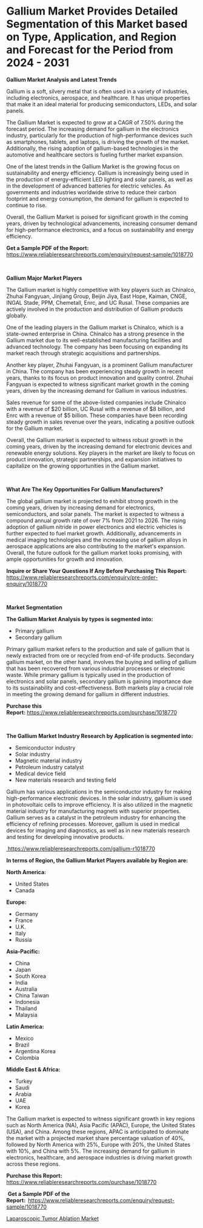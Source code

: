 <p><h1>Gallium Market Provides Detailed Segmentation of this Market based on Type, Application, and Region and Forecast for the Period from 2024 - 2031</h1></p><p><strong>Gallium Market Analysis and Latest Trends</strong></p>
<p><p>Gallium is a soft, silvery metal that is often used in a variety of industries, including electronics, aerospace, and healthcare. It has unique properties that make it an ideal material for producing semiconductors, LEDs, and solar panels.</p><p>The Gallium Market is expected to grow at a CAGR of 7.50% during the forecast period. The increasing demand for gallium in the electronics industry, particularly for the production of high-performance devices such as smartphones, tablets, and laptops, is driving the growth of the market. Additionally, the rising adoption of gallium-based technologies in the automotive and healthcare sectors is fueling further market expansion.</p><p>One of the latest trends in the Gallium Market is the growing focus on sustainability and energy efficiency. Gallium is increasingly being used in the production of energy-efficient LED lighting and solar panels, as well as in the development of advanced batteries for electric vehicles. As governments and industries worldwide strive to reduce their carbon footprint and energy consumption, the demand for gallium is expected to continue to rise.</p><p>Overall, the Gallium Market is poised for significant growth in the coming years, driven by technological advancements, increasing consumer demand for high-performance electronics, and a focus on sustainability and energy efficiency.</p></p>
<p><strong>Get a Sample PDF of the Report:&nbsp;</strong> <a href="https://www.reliableresearchreports.com/enquiry/request-sample/1018770">https://www.reliableresearchreports.com/enquiry/request-sample/1018770</a></p>
<p>&nbsp;</p>
<p><strong>Gallium Major Market Players</strong></p>
<p><p>The Gallium market is highly competitive with key players such as Chinalco, Zhuhai Fangyuan, Jinjiang Group, Beijin Jiya, East Hope, Kaiman, CNGE, INGAL Stade, PPM, Chemetall, Enrc, and UC Rusal. These companies are actively involved in the production and distribution of Gallium products globally.</p><p>One of the leading players in the Gallium market is Chinalco, which is a state-owned enterprise in China. Chinalco has a strong presence in the Gallium market due to its well-established manufacturing facilities and advanced technology. The company has been focusing on expanding its market reach through strategic acquisitions and partnerships.</p><p>Another key player, Zhuhai Fangyuan, is a prominent Gallium manufacturer in China. The company has been experiencing steady growth in recent years, thanks to its focus on product innovation and quality control. Zhuhai Fangyuan is expected to witness significant market growth in the coming years, driven by the increasing demand for Gallium in various industries.</p><p>Sales revenue for some of the above-listed companies include Chinalco with a revenue of $20 billion, UC Rusal with a revenue of $8 billion, and Enrc with a revenue of $5 billion. These companies have been recording steady growth in sales revenue over the years, indicating a positive outlook for the Gallium market.</p><p>Overall, the Gallium market is expected to witness robust growth in the coming years, driven by the increasing demand for electronic devices and renewable energy solutions. Key players in the market are likely to focus on product innovation, strategic partnerships, and expansion initiatives to capitalize on the growing opportunities in the Gallium market.</p></p>
<p>&nbsp;</p>
<p><strong>What Are The Key Opportunities For Gallium Manufacturers?</strong></p>
<p><p>The global gallium market is projected to exhibit strong growth in the coming years, driven by increasing demand for electronics, semiconductors, and solar panels. The market is expected to witness a compound annual growth rate of over 7% from 2021 to 2026. The rising adoption of gallium nitride in power electronics and electric vehicles is further expected to fuel market growth. Additionally, advancements in medical imaging technologies and the increasing use of gallium alloys in aerospace applications are also contributing to the market's expansion. Overall, the future outlook for the gallium market looks promising, with ample opportunities for growth and innovation.</p></p>
<p><strong>Inquire or Share Your Questions If Any Before Purchasing This Report:</strong> <a href="https://www.reliableresearchreports.com/enquiry/pre-order-enquiry/1018770">https://www.reliableresearchreports.com/enquiry/pre-order-enquiry/1018770</a></p>
<p>&nbsp;</p>
<p><strong>Market Segmentation</strong></p>
<p><strong>The Gallium Market Analysis by types is segmented into:</strong></p>
<p><ul><li>Primary gallium</li><li>Secondary gallium</li></ul></p>
<p><p>Primary gallium market refers to the production and sale of gallium that is newly extracted from ore or recycled from end-of-life products. Secondary gallium market, on the other hand, involves the buying and selling of gallium that has been recovered from various industrial processes or electronic waste. While primary gallium is typically used in the production of electronics and solar panels, secondary gallium is gaining importance due to its sustainability and cost-effectiveness. Both markets play a crucial role in meeting the growing demand for gallium in different industries.</p></p>
<p><strong>Purchase this Report:&nbsp;</strong><a href="https://www.reliableresearchreports.com/purchase/1018770">https://www.reliableresearchreports.com/purchase/1018770</a></p>
<p>&nbsp;</p>
<p><strong>The Gallium Market Industry Research by Application is segmented into:</strong></p>
<p><ul><li>Semiconductor industry</li><li>Solar industry</li><li>Magnetic material industry</li><li>Petroleum industry catalyst</li><li>Medical device field</li><li>New materials research and testing field</li></ul></p>
<p><p>Gallium has various applications in the semiconductor industry for making high-performance electronic devices. In the solar industry, gallium is used in photovoltaic cells to improve efficiency. It is also utilized in the magnetic material industry for manufacturing magnets with superior properties. Gallium serves as a catalyst in the petroleum industry for enhancing the efficiency of refining processes. Moreover, gallium is used in medical devices for imaging and diagnostics, as well as in new materials research and testing for developing innovative products.</p></p>
<p><a href="https://www.reliableresearchreports.com/gallium-r1018770">&nbsp;https://www.reliableresearchreports.com/gallium-r1018770</a></p>
<p><strong>In terms of Region, the Gallium Market Players available by Region are:</strong></p>
<p>
    <p> <strong> North America: </strong>
        <ul>
            <li>United States</li>
            <li>Canada</li>
        </ul>
        </p> 
    <p> <strong> Europe: </strong>
        <ul>
            <li>Germany</li>
            <li>France</li>
            <li>U.K.</li>
            <li>Italy</li>
            <li>Russia</li>
        </ul>
        </p> 
    <p> <strong> Asia-Pacific: </strong>
        <ul>
            <li>China</li>
            <li>Japan</li>
            <li>South Korea</li>
            <li>India</li>
            <li>Australia</li>
            <li>China Taiwan</li>
            <li>Indonesia</li>
            <li>Thailand</li>
            <li>Malaysia</li>
        </ul>
        </p> 
    <p> <strong> Latin America: </strong>
        <ul>
            <li>Mexico</li>
            <li>Brazil</li>
            <li>Argentina Korea</li>
            <li>Colombia</li>
        </ul>
        </p> 
    <p> <strong> Middle East & Africa: </strong>
        <ul>
            <li>Turkey</li>
            <li>Saudi</li>
            <li>Arabia</li>
            <li>UAE</li>
            <li>Korea</li>
        </ul>
    </p>
    </p>
<p><p>The Gallium market is expected to witness significant growth in key regions such as North America (NA), Asia Pacific (APAC), Europe, the United States (USA), and China. Among these regions, APAC is anticipated to dominate the market with a projected market share percentage valuation of 40%, followed by North America with 25%, Europe with 20%, the United States with 10%, and China with 5%. The increasing demand for gallium in electronics, healthcare, and aerospace industries is driving market growth across these regions.</p></p>
<p><strong>Purchase this Report: </strong><a href="https://www.reliableresearchreports.com/purchase/1018770">https://www.reliableresearchreports.com/purchase/1018770</a></p>
<p>&nbsp;<strong>Get a Sample PDF of the Report:&nbsp;&nbsp;</strong><a href="https://www.reliableresearchreports.com/enquiry/request-sample/1018770">https://www.reliableresearchreports.com/enquiry/request-sample/1018770</a></p>
<p><strong></strong></p>
<p><p><a href="https://github.com/violawzepeda0462024/Market-Research-Report-List-1/blob/main/laparoscopic-tumor-ablation-market.md">Laparoscopic Tumor Ablation Market</a></p></p>